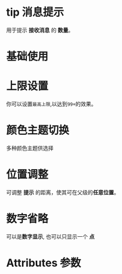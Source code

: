 <script setup>
   import demo1 from './demo1.vue'
   import demo2 from './demo2.vue'
   import demo3 from './demo3.vue'
   import demo4 from './demo4.vue'
   import demo5 from './demo5.vue'
   import Attributes from "./Attributes.vue";
</script>

# tip 消息提示
  用于提示 **接收消息** 的 **数量**。

# 基础使用

<preview-box>
<demo1 />
<preview :isShow="false" comName='tip' demoName='demo1' />
</preview-box>

# 上限设置
你可以设置`最高上限`,以达到`99+`的效果。

<preview-box>
<demo2 />
<preview :isShow="false" comName='tip' demoName='demo2' />
</preview-box>


# 颜色主题切换
多种颜色主题供选择
<preview-box>
<demo3 />
<preview :isShow="false"  comName='tip' demoName='demo3' />
</preview-box>

# 位置调整
可调整 **提示** 的距离，使其可在父级的**任意位置**。
<preview-box>
<demo4 />
<preview :isShow="false" comName='tip' demoName='demo4' />
</preview-box>

# 数字省略
可以是**数字显示**, 也可以只显示一个 **点**

<preview-box>
<demo5 />
<preview :isShow="false" comName='tip' demoName='demo5' />
</preview-box>


# Attributes 参数
<Attributes />


